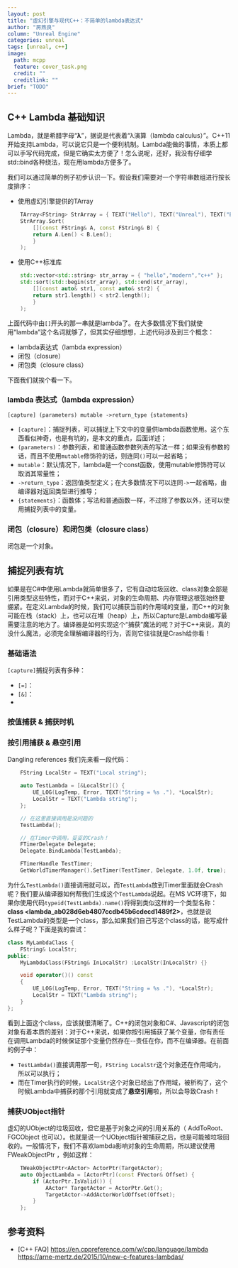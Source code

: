 ```yaml
---
layout: post
title: "虚幻引擎与现代C++：不简单的lambda表达式"
author: "房燕良"
column: "Unreal Engine"
categories: unreal
tags: [unreal, c++]
image:
  path: mcpp
  feature: cover_task.png
  credit: ""
  creditlink: ""
brief: "TODO"
---
```


## C++ Lambda 基础知识

Lambda，就是希腊字母“**λ**”，据说是代表着“λ演算（lambda calculus）”。C++11开始支持Lambda，可以说它只是一个便利机制。Lambda能做的事情，本质上都可以手写代码完成，但是它确实太方便了！怎么说呢，还好，我没有仔细学std::bind各种绕法，现在用lambda方便多了。

我们可以通过简单的例子初步认识一下。假设我们需要对一个字符串数组进行按长度排序：

- 使用虚幻引擎提供的TArray

```c++
	TArray<FString> StrArray = { TEXT("Hello"), TEXT("Unreal"), TEXT("Engine")};
	StrArray.Sort(
		[](const FString& A, const FString& B) {
		return A.Len() < B.Len();
		}
	);
```

- 使用C++标准库
```c++
	std::vector<std::string> str_array = { "hello","modern","c++" };
	std::sort(std::begin(str_array), std::end(str_array), 
		[](const auto& str1, const auto& str2) {
		return str1.length() < str2.length();
		}
	);
```

上面代码中由`[]`开头的那一串就是lambda了。在大多数情况下我们就使用“lambda”这个名词就够了，但其实仔细想想，上述代码涉及到三个概念：
- lambda表达式（lambda expression）
- 闭包（closure）
- 闭包类（closure class）  

下面我们就挨个看一下。

### lambda 表达式（lambda expression）
```
[capture] (parameters) mutable ->return_type {statements}
```
- `[capture]`：捕捉列表，可以捕捉上下文中的变量供lambda函数使用。这个东西看似神奇，也是有坑的，是本文的重点，后面详述；
- `(parameters)`：参数列表，和普通函数参数列表的写法一样；如果没有参数的话，而且不使用`mutable`修饰符的话，则连同`()`可以一起省略；
- `mutable`：默认情况下，lambda是一个const函数，使用mutable修饰符可以取消其常量性；
- `->return_type`：返回值类型定义；在大多数情况下可以连同`->`一起省略，由编译器对返回类型进行推导；
- `{statements}`：函数体；写法和普通函数一样，不过除了参数以外，还可以使用捕捉列表中的变量。

### 闭包（closure）和闭包类（closure class）

闭包是一个对象。


## 捕捉列表有坑

如果是在C#中使用Lambda就简单很多了，它有自动垃圾回收、class对象全部是引用类型这些特性，而对于C++来说，对象的生命周期、内存管理这根弦始终要绷紧。在定义Lambda的时候，我们可以捕获当前的作用域的变量，而C++的对象可能在栈（stack）上，也可以在堆（heap）上，所以Capture是Lambda编写最需要注意的地方了。编译器是如何实现这个“捕获”魔法的呢？对于C++来说，真的没什么魔法，必须完全理解编译器的行为，否则它往往就是Crash给你看！

### 基础语法

`[capture]`捕捉列表有多种：
- `[=]`：
- `[&]`：
- 

### 按值捕获 & 捕获时机


### 按引用捕获 & 悬空引用
Dangling references
我们先来看一段代码：

```c++
  	FString LocalStr = TEXT("Local string");

	auto TestLambda = [&LocalStr]() {
		UE_LOG(LogTemp, Error, TEXT("String = %s ."), *LocalStr);
		LocalStr = TEXT("Lambda string");
	};

	// 在这里直接调用是没问题的
	TestLambda();

	// 在Timer中调用，妥妥的Crash！
	FTimerDelegate Delegate;
	Delegate.BindLambda(TestLambda);

	FTimerHandle TestTimer;
	GetWorldTimerManager().SetTimer(TestTimer, Delegate, 1.0f, true);
```

为什么`TestLambda()`直接调用就可以，而`TestLambda`放到Timer里面就会Crash呢？我们要从编译器如何帮我们生成这个`TestLambda`说起。在MS VC环境下，如果你使用代码`typeid(TestLambda).name()`将得到类似这样的一个类型名称：**class <lambda_ab028d6eb4807ccdb45b6cdecd1489f2>**，也就是说TestLambda的类型是一个class，那么如果我们自己写这个class的话，能写成什么样子呢？下面是我的尝试：

``` c++
class MyLambdaClass {
	FString& LocalStr;
public:
	MyLambdaClass(FString& InLocalStr) :LocalStr(InLocalStr) {}

	void operator()() const 
	{
		UE_LOG(LogTemp, Error, TEXT("String = %s ."), *LocalStr);
		LocalStr = TEXT("Lambda string");
	}
};
```

看到上面这个class，应该就很清晰了。C++的闭包对象和C#、Javascript的闭包对象有着本质的差别：对于C++来说，如果你按引用捕获了某个变量，你有责任在调用Lambda的时候保证那个变量仍然存在--责任在你，而不在编译器。在前面的例子中：
- `TestLambda()`直接调用那一句，`FString LocalStr`这个对象还在作用域内，所以可以执行；
- 而在Timer执行的时候，`LocalStr`这个对象已经出了作用域，被析构了，这个时候Lambda中捕获的那个引用就变成了**悬空引用**啦，所以会导致Crash！

### 捕获UObject指针

虚幻的UObject的垃圾回收，但它是基于对象之间的引用关系的（ AddToRoot、 FGCObject 也可以）。也就是说一个UObject指针被捕获之后，也是可能被垃圾回收的。一般情况下，我们不喜欢lambda影响对象的生命周期，所以建议使用 FWeakObjectPtr ，例如这样：

```c++
	TWeakObjectPtr<AActor> ActorPtr(TargetActor);
	auto ObjectLambda = [ActorPtr](const FVector& Offset) {
		if (ActorPtr.IsValid()) {
			AActor* TargetActor = ActorPtr.Get();
			TargetActor->AddActorWorldOffset(Offset);
		}
	};

```

## 参考资料

- [C++ FAQ]
https://en.cppreference.com/w/cpp/language/lambda
https://arne-mertz.de/2015/10/new-c-features-lambdas/
